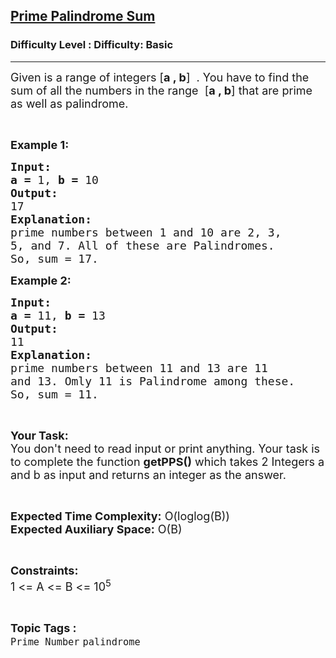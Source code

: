 <h2><a href="https://www.geeksforgeeks.org/problems/prime-palindrome-sum3700/1?page=20&difficulty=Basic&status=unsolved&sortBy=submissions">Prime Palindrome Sum</a></h2><h3>Difficulty Level : Difficulty: Basic</h3><hr><div class="problems_problem_content__Xm_eO"><p><span style="font-size:18px">Given is a range of integers [<strong>a , b</strong>] &nbsp;. You have to find the sum of all the numbers in the range &nbsp;[<strong>a , b</strong>] that are prime as well as palindrome.</span></p>

<p>&nbsp;</p>

<p><span style="font-size:18px"><strong>Example 1:</strong></span></p>

<pre><span style="font-size:18px"><strong>Input:</strong></span>
<span style="font-size:18px"><strong>a = </strong>1, <strong>b = </strong>10</span>
<span style="font-size:18px"><strong>Output:</strong></span>
<span style="font-size:18px">17</span>
<span style="font-size:18px"><strong>Explanation:</strong></span>
<span style="font-size:18px">prime numbers between 1 and 10 are 2, 3,
5, and 7. All of these are Palindromes.
So, sum = 17.</span></pre>

<p><span style="font-size:18px"><strong>Example 2:</strong></span></p>

<pre><span style="font-size:18px"><strong>Input:</strong></span>
<span style="font-size:18px"><strong>a = </strong>11, <strong>b = </strong>13</span>
<span style="font-size:18px"><strong>Output:</strong></span>
<span style="font-size:18px">11</span>
<span style="font-size:18px"><strong>Explanation:</strong></span>
<span style="font-size:18px">prime numbers between 11 and 13 are 11
and 13. Omly 11 is Palindrome among these.
So, sum = 11.</span> </pre>

<p>&nbsp;</p>

<p><span style="font-size:18px"><strong>Your Task:</strong><br>
You don't need to read input or print anything. Your task is to complete the function <strong>getPPS()</strong> which takes 2 Integers a and b as input and returns an integer as the answer.</span></p>

<p>&nbsp;</p>

<p><span style="font-size:18px"><strong>Expected Time Complexity:</strong> O(loglog(B))<br>
<strong>Expected Auxiliary Space:</strong> O(B)</span></p>

<p>&nbsp;</p>

<p><span style="font-size:18px"><strong>Constraints:</strong></span><br>
<span style="font-size:18px">1 &lt;= A &lt;= B &lt;= 10<sup>5</sup></span></p>
</div><br><p><span style=font-size:18px><strong>Topic Tags : </strong><br><code>Prime Number</code>&nbsp;<code>palindrome</code>&nbsp;